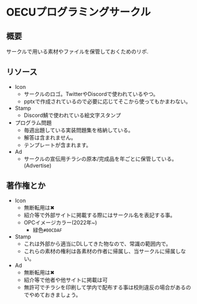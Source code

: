 # OECUプログラミングサークル
## 概要
サークルで用いる素材やファイルを保管しておくためのリポ.

## リソース
- Icon
    - サークルのロゴ。TwitterやDiscordで使われているやつ。
    - pptxで作成されているので必要に応じてそこから使ってもかまわない。
- Stamp
    - Discord鯖で使われている絵文字スタンプ
- プログラム問題
    - 毎週出題している実装問題集を格納している。
    - 解答は含まれません。
    - テンプレートが含まれます。
- Ad
    - サークルの宣伝用チラシの原本/完成品を年ごとに保管している。(Advertise)

## 著作権とか
- Icon
    - 無断転用は✖
    - 紹介等で外部サイトに掲載する際にはサークル名を表記する事。
    - OPCイメージカラー(2022年~)
        - 緑色`#00CDAF`
- Stamp
    - これは外部から適当にDLしてきた物なので、常識の範囲内で。
    - これらの素材の権利は各素材の作者に帰属し、当サークルに帰属しない。
- Ad
    - 無断転用は✖
    - 紹介等で他者や他サイトに掲載は可
    - 無許可でチラシを印刷して学内で配布する事は校則違反の場合があるのでやめておきましょう。
